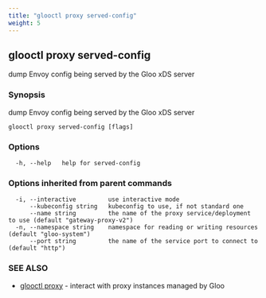 ```yaml
---
title: "glooctl proxy served-config"
weight: 5
---
```

## glooctl proxy served-config

dump Envoy config being served by the Gloo xDS server

### Synopsis

dump Envoy config being served by the Gloo xDS server

```
glooctl proxy served-config [flags]
```

### Options

```
  -h, --help   help for served-config
```

### Options inherited from parent commands

```
  -i, --interactive         use interactive mode
      --kubeconfig string   kubeconfig to use, if not standard one
      --name string         the name of the proxy service/deployment to use (default "gateway-proxy-v2")
  -n, --namespace string    namespace for reading or writing resources (default "gloo-system")
      --port string         the name of the service port to connect to (default "http")
```

### SEE ALSO

* [glooctl proxy](../glooctl_proxy)	 - interact with proxy instances managed by Gloo

